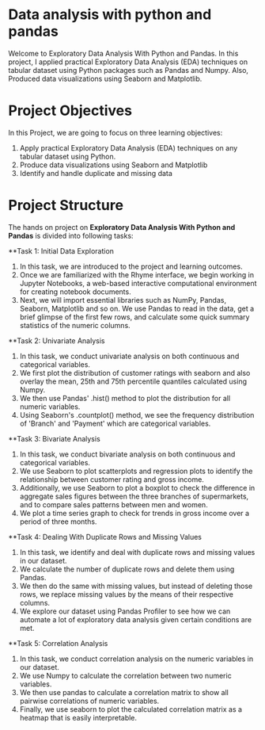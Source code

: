 # Data analysis with python and pandas

Welcome to Exploratory Data Analysis With Python and Pandas.
In this project, I applied practical Exploratory Data Analysis (EDA) techniques on tabular dataset using Python packages 
such as Pandas and Numpy. Also, Produced data visualizations using Seaborn and Matplotlib.

# Project Objectives

In this Project, we are going to focus on three learning objectives:

1. Apply practical Exploratory Data Analysis (EDA) techniques on any tabular dataset using Python.
2. Produce data visualizations using Seaborn and Matplotlib
3. Identify and handle duplicate and missing data

# Project Structure

The hands on project on **Exploratory Data Analysis With Python and Pandas** is divided into following tasks:

**Task 1: Initial Data Exploration

1. In this task, we are introduced to the project and learning outcomes.
2. Once we are familiarized with the Rhyme interface, we begin working in Jupyter Notebooks, a web-based interactive computational environment 
   for creating notebook documents.
3. Next, we will import essential libraries such as NumPy, Pandas, Seaborn, Matplotlib and so on. We use Pandas to read in the data, get a brief glimpse 
   of the first few rows, and calculate some quick summary statistics of the numeric columns.

 **Task 2: Univariate Analysis

1. In this task, we conduct univariate analysis on both continuous and categorical variables.
2. We first plot the distribution of customer ratings with seaborn and also overlay the mean, 25th and 75th percentile quantiles calculated using Numpy.
3. We then use Pandas' .hist() method to plot the distribution for all numeric variables.
4. Using Seaborn's .countplot() method, we see the frequency distribution of 'Branch' and 'Payment' which are categorical variables.

**Task 3: Bivariate Analysis

1. In this task, we conduct bivariate analysis on both continuous and categorical variables.
2. We use Seaborn to plot scatterplots and regression plots to identify the relationship between customer rating and gross income.
3. Additionally, we use Seaborn to plot a boxplot to check the difference in aggregate sales figures between the three branches of supermarkets, and to compare sales patterns between men and women.
4. We plot a time series graph to check for trends in gross income over a period of three months.

**Task 4: Dealing With Duplicate Rows and Missing Values

1. In this task, we identify and deal with duplicate rows and missing values in our dataset.
2. We calculate the number of duplicate rows and delete them using Pandas.
3. We then do the same with missing values, but instead of deleting those rows, we replace missing values by the means of their respective columns.
4. We explore our dataset using Pandas Profiler to see how we can automate a lot of exploratory data analysis given certain conditions are met.

**Task 5: Correlation Analysis

1. In this task, we conduct correlation analysis on the numeric variables in our dataset.
2. We use Numpy to calculate the correlation between two numeric variables.
3. We then use pandas to calculate a correlation matrix to show all pairwise correlations of numeric variables.
4. Finally, we use seaborn to plot the calculated correlation matrix as a heatmap that is easily interpretable.




